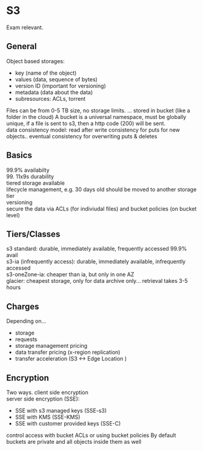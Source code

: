 # S3
Exam relevant.

## General
Object based storages:

- key (name of the object)
- values (data, sequence of bytes)
- version ID (important for versioning)
- metadata (data about the data)
- subresources: ACLs, torrent

Files can be from 0-5 TB size, no storage limits. 
... stored in bucket (like a folder in the cloud)
A bucket is a universal namespace, must be globally unique,
if a file is sent to s3, then a http code (200) will be sent.  
data consistency model: read after write consistency for puts for new objects.. eventual consistency for overwriting puts & deletes

## Basics
99.9% availabilty  
99. 11x9s durability  
tiered storage available  
lifecycle management, e.g. 30 days old should be moved to another storage tier  
versioning  
secure the data via ACLs (for indiviudal files) and bucket policies (on bucket level)  

## Tiers/Classes
s3 standard: durable, immediately available, frequently accessed 99.9% avail  
s3-ia (infrequently access): durable, immediately available, infrequently accessed  
s3-oneZone-ia: cheaper than ia, but only in one AZ  
glacier: cheapest storage, only for data archive only... retrieval takes 3-5 hours  

## Charges
Depending on... 
- storage
- requests
- storage management pricing
- data transfer pricing (x-region replication)
- transfer acceleration (S3 <-> Edge Location )

## Encryption
Two ways. 
client side encryption  
server side encryption (SSE):
- SSE with s3 managed keys (SSE-s3)
- SSE with KMS (SSE-KMS)
- SSE with customer provided keys (SSE-C)

control access with bucket ACLs or using bucket policies
By default buckets are private and all objects inside them as well


<NOT FINISHED>
